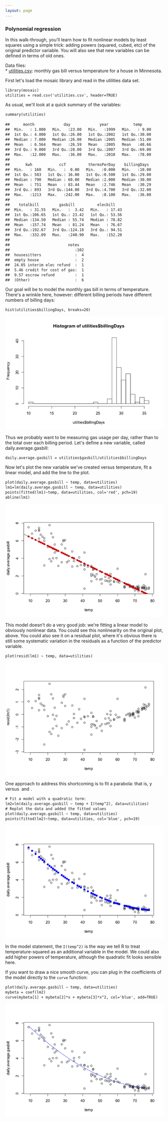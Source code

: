 ```yaml
---
layout: page
---
```


### Polynomial regression

In this walk-through, you'll learn how to fit nonlinear models by least
squares using a simple trick: adding powers (squared, cubed, etc) of the
original predictor variable. You will also see that new variables can be
defined in terms of old ones.

Data files:  
\* [utilities.csv](utilities.csv): monthly gas bill versus temperature
for a house in Minnesota.

First let's load the mosaic library and read in the utilities data set.

    library(mosaic)
    utilities = read.csv('utilities.csv', header=TRUE)

As usual, we'll look at a quick summary of the variables:

    summary(utilities)

    ##      month             day             year           temp      
    ##  Min.   : 1.000   Min.   :23.00   Min.   :1999   Min.   : 9.00  
    ##  1st Qu.: 4.000   1st Qu.:26.00   1st Qu.:2002   1st Qu.:30.00  
    ##  Median : 7.000   Median :26.00   Median :2005   Median :51.00  
    ##  Mean   : 6.564   Mean   :26.59   Mean   :2005   Mean   :48.66  
    ##  3rd Qu.: 9.000   3rd Qu.:28.00   3rd Qu.:2007   3rd Qu.:69.00  
    ##  Max.   :12.000   Max.   :36.00   Max.   :2010   Max.   :78.00  
    ##                                                                 
    ##       kwh            ccf          thermsPerDay    billingDays   
    ##  Min.   : 160   Min.   :  0.00   Min.   :0.000   Min.   :10.00  
    ##  1st Qu.: 583   1st Qu.: 16.00   1st Qu.:0.500   1st Qu.:29.00  
    ##  Median : 790   Median : 60.00   Median :2.000   Median :30.00  
    ##  Mean   : 751   Mean   : 83.44   Mean   :2.746   Mean   :30.29  
    ##  3rd Qu.: 893   3rd Qu.:144.00   3rd Qu.:4.700   3rd Qu.:32.00  
    ##  Max.   :1213   Max.   :242.00   Max.   :8.100   Max.   :36.00  
    ##                                                                 
    ##    totalbill         gasbill          elecbill     
    ##  Min.   : 31.55   Min.   :  3.42   Min.   : 17.43  
    ##  1st Qu.:106.65   1st Qu.: 23.42   1st Qu.: 53.56  
    ##  Median :134.50   Median : 55.74   Median : 78.82  
    ##  Mean   :157.74   Mean   : 81.24   Mean   : 76.67  
    ##  3rd Qu.:192.67   3rd Qu.:124.18   3rd Qu.: 94.51  
    ##  Max.   :332.09   Max.   :240.90   Max.   :152.20  
    ##                                                    
    ##                          notes    
    ##                             :102  
    ##  housesitters               :  4  
    ##  empty house                :  2  
    ##  24.05 interim elec refund  :  1  
    ##  5.46 credit for cost of gas:  1  
    ##  9.57 escrow refund         :  1  
    ##  (Other)                    :  6

Our goal will be to model the monthly gas bill in terms of temperature.
There's a wrinkle here, however: different billing periods have
different numbers of billing days:

    hist(utilities$billingDays, breaks=20)

![](utilities_files/figure-markdown_strict/unnamed-chunk-3-1.png)

Thus we probably want to be measuring gas usage per day, rather than to
the total over each billing period. Let's define a new variable, called
daily.average.gasbill:

    daily.average.gasbill = utilities$gasbill/utilities$billingDays

Now let's plot the new variable we've created versus temperature, fit a
linear model, and add the line to the plot.

    plot(daily.average.gasbill ~ temp, data=utilities)
    lm1=lm(daily.average.gasbill ~ temp, data=utilities)
    points(fitted(lm1)~temp, data=utilities, col='red', pch=19)
    abline(lm1)

![](utilities_files/figure-markdown_strict/unnamed-chunk-5-1.png)

This model doesn't do a very good job: we're fitting a linear model to
obviously nonlinear data. You could see this nonlinearity on the
original plot, above. You could also see it on a residual plot, where
it's obvious there is still some systematic variation in the residuals
as a function of the predictor variable.

    plot(resid(lm1) ~ temp, data=utilities)

![](utilities_files/figure-markdown_strict/unnamed-chunk-6-1.png)

One approach to address this shortcoming is to fit a parabola: that is,
y versus <math>x</math> and <math>x\^2</math>.

    # Fit a model with a quadratic term:
    lm2=lm(daily.average.gasbill ~ temp + I(temp^2), data=utilities)
    # Replot the data and added the fitted values
    plot(daily.average.gasbill ~ temp, data=utilities)
    points(fitted(lm2)~temp, data=utilities, col='blue', pch=19)

![](utilities_files/figure-markdown_strict/unnamed-chunk-7-1.png)

In the model statement, the `I(temp^2)` is the way we tell R to treat
temperature-squared as an additional variable in the model. We could
also add higher powers of temperature, although the quadratic fit looks
sensible here.

If you want to draw a nice smooth curve, you can plug in the
coefficients of the model directly to the `curve` function:

    plot(daily.average.gasbill ~ temp, data=utilities)
    mybeta = coef(lm2)
    curve(mybeta[1] + mybeta[2]*x + mybeta[3]*x^2, col='blue', add=TRUE)

![](utilities_files/figure-markdown_strict/unnamed-chunk-8-1.png)
